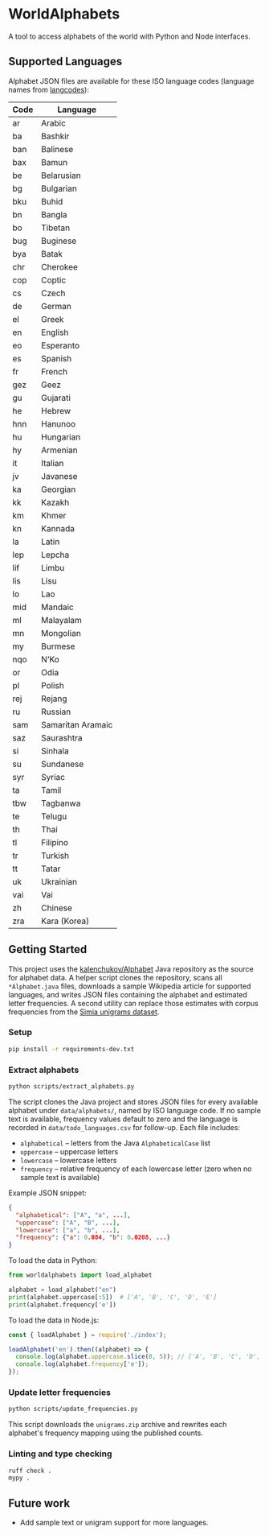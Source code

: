 # WorldAlphabets
A tool to access alphabets of the world with Python and Node interfaces.

## Supported Languages

Alphabet JSON files are available for these ISO language codes
(language names from [langcodes](https://pypi.org/project/langcodes/)):

| Code | Language |
|------|----------|
| ar | Arabic |
| ba | Bashkir |
| ban | Balinese |
| bax | Bamun |
| be | Belarusian |
| bg | Bulgarian |
| bku | Buhid |
| bn | Bangla |
| bo | Tibetan |
| bug | Buginese |
| bya | Batak |
| chr | Cherokee |
| cop | Coptic |
| cs | Czech |
| de | German |
| el | Greek |
| en | English |
| eo | Esperanto |
| es | Spanish |
| fr | French |
| gez | Geez |
| gu | Gujarati |
| he | Hebrew |
| hnn | Hanunoo |
| hu | Hungarian |
| hy | Armenian |
| it | Italian |
| jv | Javanese |
| ka | Georgian |
| kk | Kazakh |
| km | Khmer |
| kn | Kannada |
| la | Latin |
| lep | Lepcha |
| lif | Limbu |
| lis | Lisu |
| lo | Lao |
| mid | Mandaic |
| ml | Malayalam |
| mn | Mongolian |
| my | Burmese |
| nqo | N’Ko |
| or | Odia |
| pl | Polish |
| rej | Rejang |
| ru | Russian |
| sam | Samaritan Aramaic |
| saz | Saurashtra |
| si | Sinhala |
| su | Sundanese |
| syr | Syriac |
| ta | Tamil |
| tbw | Tagbanwa |
| te | Telugu |
| th | Thai |
| tl | Filipino |
| tr | Turkish |
| tt | Tatar |
| uk | Ukrainian |
| vai | Vai |
| zh | Chinese |
| zra | Kara (Korea) |

## Getting Started

This project uses the
[kalenchukov/Alphabet](https://github.com/kalenchukov/Alphabet) Java repository as
the source for alphabet data. A helper script clones the repository, scans all
`*Alphabet.java` files, downloads a sample Wikipedia article for supported
languages, and writes JSON files containing the alphabet and estimated letter
frequencies. A second utility can replace those estimates with corpus
frequencies from the [Simia unigrams dataset](http://simia.net/letters/).

### Setup

```bash
pip install -r requirements-dev.txt
```

### Extract alphabets

```bash
python scripts/extract_alphabets.py
```

The script clones the Java project and stores JSON files for every available
alphabet under `data/alphabets/`, named by ISO language code. If no sample text
is available, frequency values default to zero and the language is recorded in
`data/todo_languages.csv` for follow-up. Each file includes:

- `alphabetical` – letters from the Java `AlphabeticalCase` list
- `uppercase` – uppercase letters
- `lowercase` – lowercase letters
- `frequency` – relative frequency of each lowercase letter (zero when no sample
  text is available)

Example JSON snippet:

```json
{
  "alphabetical": ["A", "a", ...],
  "uppercase": ["A", "B", ...],
  "lowercase": ["a", "b", ...],
  "frequency": {"a": 0.084, "b": 0.0208, ...}
}
```

To load the data in Python:

```python
from worldalphabets import load_alphabet

alphabet = load_alphabet("en")
print(alphabet.uppercase[:5])  # ['A', 'B', 'C', 'D', 'E']
print(alphabet.frequency['e'])
```

To load the data in Node.js:

```javascript
const { loadAlphabet } = require('./index');

loadAlphabet('en').then((alphabet) => {
  console.log(alphabet.uppercase.slice(0, 5)); // ['A', 'B', 'C', 'D', 'E']
  console.log(alphabet.frequency['e']);
});
```

### Update letter frequencies

```bash
python scripts/update_frequencies.py
```

This script downloads the `unigrams.zip` archive and rewrites each alphabet's
frequency mapping using the published counts.

### Linting and type checking

```bash
ruff check .
mypy .
```

## Future work

- Add sample text or unigram support for more languages.
